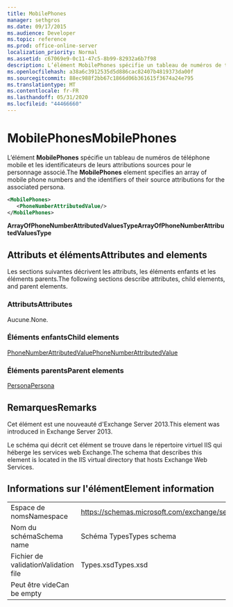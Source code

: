 ```yaml
---
title: MobilePhones
manager: sethgros
ms.date: 09/17/2015
ms.audience: Developer
ms.topic: reference
ms.prod: office-online-server
localization_priority: Normal
ms.assetid: c67069e9-0c11-47c5-8b99-82932a6b7f98
description: L’élément MobilePhones spécifie un tableau de numéros de téléphone mobile et les identificateurs de leurs attributions sources pour le personnage associé.
ms.openlocfilehash: a38a6c3912535d5d886cac82407b4819373da00f
ms.sourcegitcommit: 88ec988f2bb67c1866d06b361615f3674a24e795
ms.translationtype: MT
ms.contentlocale: fr-FR
ms.lasthandoff: 05/31/2020
ms.locfileid: "44466660"
---
```

# <a name="mobilephones"></a><span data-ttu-id="ef52e-103">MobilePhones</span><span class="sxs-lookup"><span data-stu-id="ef52e-103">MobilePhones</span></span>

<span data-ttu-id="ef52e-104">L’élément **MobilePhones** spécifie un tableau de numéros de téléphone mobile et les identificateurs de leurs attributions sources pour le personnage associé.</span><span class="sxs-lookup"><span data-stu-id="ef52e-104">The **MobilePhones** element specifies an array of mobile phone numbers and the identifiers of their source attributions for the associated persona.</span></span> 
  
```XML
<MobilePhones>
   <PhoneNumberAttributedValue/>
</MobilePhones>
```

 <span data-ttu-id="ef52e-105">**ArrayOfPhoneNumberAttributedValuesType**</span><span class="sxs-lookup"><span data-stu-id="ef52e-105">**ArrayOfPhoneNumberAttributedValuesType**</span></span>
## <a name="attributes-and-elements"></a><span data-ttu-id="ef52e-106">Attributs et éléments</span><span class="sxs-lookup"><span data-stu-id="ef52e-106">Attributes and elements</span></span>

<span data-ttu-id="ef52e-107">Les sections suivantes décrivent les attributs, les éléments enfants et les éléments parents.</span><span class="sxs-lookup"><span data-stu-id="ef52e-107">The following sections describe attributes, child elements, and parent elements.</span></span>
  
### <a name="attributes"></a><span data-ttu-id="ef52e-108">Attributs</span><span class="sxs-lookup"><span data-stu-id="ef52e-108">Attributes</span></span>

<span data-ttu-id="ef52e-109">Aucune.</span><span class="sxs-lookup"><span data-stu-id="ef52e-109">None.</span></span>
  
### <a name="child-elements"></a><span data-ttu-id="ef52e-110">Éléments enfants</span><span class="sxs-lookup"><span data-stu-id="ef52e-110">Child elements</span></span>

[<span data-ttu-id="ef52e-111">PhoneNumberAttributedValue</span><span class="sxs-lookup"><span data-stu-id="ef52e-111">PhoneNumberAttributedValue</span></span>](phonenumberattributedvalue.md)
  
### <a name="parent-elements"></a><span data-ttu-id="ef52e-112">Éléments parents</span><span class="sxs-lookup"><span data-stu-id="ef52e-112">Parent elements</span></span>

[<span data-ttu-id="ef52e-113">Persona</span><span class="sxs-lookup"><span data-stu-id="ef52e-113">Persona</span></span>](persona.md)
  
## <a name="remarks"></a><span data-ttu-id="ef52e-114">Remarques</span><span class="sxs-lookup"><span data-stu-id="ef52e-114">Remarks</span></span>

<span data-ttu-id="ef52e-115">Cet élément est une nouveauté d'Exchange Server 2013.</span><span class="sxs-lookup"><span data-stu-id="ef52e-115">This element was introduced in Exchange Server 2013.</span></span>
  
<span data-ttu-id="ef52e-116">Le schéma qui décrit cet élément se trouve dans le répertoire virtuel IIS qui héberge les services web Exchange.</span><span class="sxs-lookup"><span data-stu-id="ef52e-116">The schema that describes this element is located in the IIS virtual directory that hosts Exchange Web Services.</span></span>
  
## <a name="element-information"></a><span data-ttu-id="ef52e-117">Informations sur l'élément</span><span class="sxs-lookup"><span data-stu-id="ef52e-117">Element information</span></span>

|||
|:-----|:-----|
|<span data-ttu-id="ef52e-118">Espace de noms</span><span class="sxs-lookup"><span data-stu-id="ef52e-118">Namespace</span></span>  <br/> |https://schemas.microsoft.com/exchange/services/2006/types  <br/> |
|<span data-ttu-id="ef52e-119">Nom du schéma</span><span class="sxs-lookup"><span data-stu-id="ef52e-119">Schema name</span></span>  <br/> |<span data-ttu-id="ef52e-120">Schéma Types</span><span class="sxs-lookup"><span data-stu-id="ef52e-120">Types schema</span></span>  <br/> |
|<span data-ttu-id="ef52e-121">Fichier de validation</span><span class="sxs-lookup"><span data-stu-id="ef52e-121">Validation file</span></span>  <br/> |<span data-ttu-id="ef52e-122">Types.xsd</span><span class="sxs-lookup"><span data-stu-id="ef52e-122">Types.xsd</span></span>  <br/> |
|<span data-ttu-id="ef52e-123">Peut être vide</span><span class="sxs-lookup"><span data-stu-id="ef52e-123">Can be empty</span></span>  <br/> ||
   

